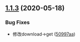 ## [1.1.3](https://github.com/kuan1/kuan-node-utils/compare/v1.1.2...v1.1.3) (2020-05-18)


### Bug Fixes

* 修改download->get ([50997aa](https://github.com/kuan1/kuan-node-utils/commit/50997aa74ef3d147f033891ae09c5802d2503a13))



